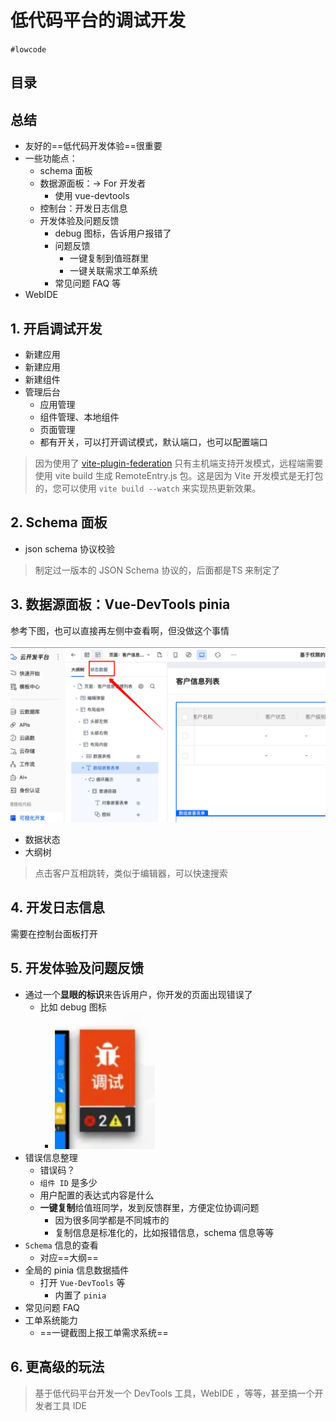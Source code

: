 
# 低代码平台的调试开发

`#lowcode` 


## 目录
<!-- toc -->
 ## 总结 

- 友好的==低代码开发体验==很重要
- 一些功能点：
	- schema 面板
	- 数据源面板：→  For 开发者
		- 使用 vue-devtools 
	- 控制台：开发日志信息
	- 开发体验及问题反馈
		- debug 图标，告诉用户报错了
		- 问题反馈
			- 一键复制到值班群里
			- 一键关联需求工单系统
		- 常见问题 FAQ 等
- WebIDE

## 1. 开启调试开发

- 新建应用
- 新建应用
- 新建组件
- 管理后台
	- 应用管理
	- 组件管理、本地组件
	- 页面管理
	- 都有开关，可以打开调试模式，默认端口，也可以配置端口

>  因为使用了 [vite-plugin-federation](https://github.com/originjs/vite-plugin-federation)
> 只有主机端支持开发模式，远程端需要使用 vite build 生成 RemoteEntry.js 包。这是因为 Vite 开发模式是无打包的，您可以使用 `vite build --watch` 来实现热更新效果。

## 2. Schema 面板

- json schema 协议校验

>  制定过一版本的 JSON Schema 协议的，后面都是TS 来制定了

## 3. 数据源面板：Vue-DevTools pinia 

参考下图，也可以直接再左侧中查看啊，但没做这个事情

![图片&文件](./files/20241201-71.png)

- 数据状态
- 大纲树

>  点击客户互相跳转，类似于编辑器，可以快速搜索

## 4. 开发日志信息

需要在控制台面板打开

## 5. 开发体验及问题反馈

- 通过一个**显眼的标识**来告诉用户，你开发的页面出现错误了
	- 比如 debug 图标
		- ![图片&文件](./files/20241201-16.png)
- 错误信息整理
	- 错误码？
	- `组件 ID` 是多少
	- 用户配置的表达式内容是什么
	- **一键复制**给值班同学，发到反馈群里，方便定位协调问题
		- 因为很多同学都是不同城市的
		- 复制信息是标准化的，比如报错信息，schema 信息等等
- `Schema` 信息的查看
	- 对应==大纲==
- 全局的 pinia 信息数据插件
	- 打开 `Vue-DevTools` 等
		- 内置了 `pinia` 
- 常见问题 FAQ 
- 工单系统能力
	- ==一键截图上报工单需求系统==

## 6. 更高级的玩法

> 基于低代码平台开发一个 DevTools 工具，WebIDE ，等等，甚至搞一个开发者工具 IDE


